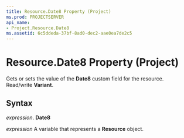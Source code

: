 ```yaml
---
title: Resource.Date8 Property (Project)
ms.prod: PROJECTSERVER
api_name:
- Project.Resource.Date8
ms.assetid: 6c5ddeda-37bf-8ad0-dec2-aae0ea7de2c5
---
```



# Resource.Date8 Property (Project)

Gets or sets the value of the  **Date8** custom field for the resource. Read/write **Variant**.


## Syntax

 _expression_. **Date8**

 _expression_ A variable that represents a **Resource** object.


